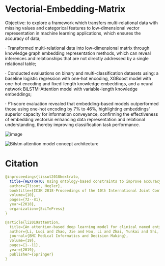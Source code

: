 # Vectorial-Embedding-Matrix
Objective: to explore a framework which transfers multi-relational data with missing values and categorical features to 
low-dimensional vector representation in machine learning applications, which ensures the accuracy of data;

· Transformed multi-relational data into low-dimensional matrix through knowledge graph embedding representation 
methods, which can reveal inferences and relationships that are not directly addressed by a single relational table;

· Conducted evaluations on binary and multi-classification datasets using: a baseline logistic regression with one-hot 
encoding, XGBoost model with one-hot encoding and fixed-length knowledge embeddings, and a neural network 
BiLSTM-Attention model with variable-length knowledge embeddings;

· F1-score evaluation revealed that embedding-based models outperformed those using one-hot encoding by 7% to 46%, 
highlighting embeddings' superior capacity for information conveyance, confirming the effectiveness of embedding 
vectorsin enhancing data representation and relational understanding, thereby improving classification task performance.

![image](https://github.com/user-attachments/assets/80fde99b-f9f8-4cd9-a6eb-a4f51c726129)


![Bilstm attention model concept architecture](https://github.com/user-attachments/assets/8292fcfb-fdad-4f52-a711-667a5d6e20e8)


# Citation
```yaml
@inproceedings{tissot2018hextrato,
  title={HEXTRATO: Using ontology-based constraints to improve accuracy on learning domain-specific entity and relationship embedding representation for knowledge resolution},
  author={Tissot, Hegler},
  booktitle={IC3K 2018-Proceedings of the 10th International Joint Conference on Knowledge Discovery, Knowledge Engineering and Knowledge Management},
  volume={10},
  pages={72--81},
  year={2018},
  organization={SciTePress}
}

@article{li2019attention,
  title={An attention-based deep learning model for clinical named entity recognition of Chinese electronic medical records},
  author={Li, Luqi and Zhao, Jie and Hou, Li and Zhai, Yunkai and Shi, Jinming and Cui, Fangfang},
  journal={BMC Medical Informatics and Decision Making},
  volume={19},
  pages={1--11},
  year={2019},
  publisher={Springer}
}
```


